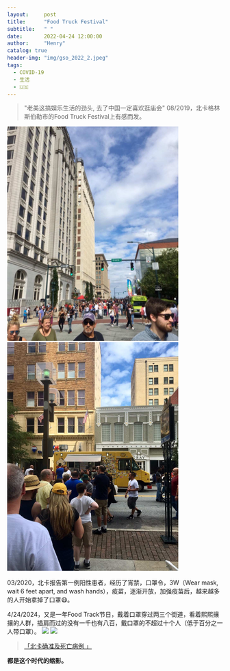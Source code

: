 ```yaml
---
layout:     post
title:      "Food Truck Festival"
subtitle:   " "
date:       2022-04-24 12:00:00
author:     "Henry"
catalog: true
header-img: "img/gso_2022_2.jpeg"
tags:
  - COVID-19
  - 生活
  - 🇺🇸
---
```


> "老美这搞娱乐生活的劲头, 去了中国一定喜欢逛庙会"
08/2019，北卡格林斯伯勒市的Food Truck Festival上有感而发。

<img class="shadow" src="/img/gso_2019_1.jpg" width="400">
<img class="shadow" src="/img/gso_2019_2.jpg" width="400">

03/2020，北卡报告第一例阳性患者，经历了宵禁，口罩令，3W（Wear mask, wait 6 feet apart, and wash hands），疫苗，逐渐开放，加强疫苗后，越来越多的人开始拿掉了口罩😷。


4/24/2024，又是一年Food Track节日，戴着口罩穿过两三个街道，看着熙熙攘攘的人群，插肩而过的没有一千也有八百，戴口罩的不超过十个人（低于百分之一人带口罩）。
<img class="shadow" src="/img/gso_2022_1.jpeg" width="400">
<img class="shadow" src="/img/gso_2022_2.jpeg" width="400">

> [「北卡确准及死亡病例 」](https://covid19.ncdhhs.gov/dashboard/cases-and-deaths) 

**都是这个时代的缩影。**
